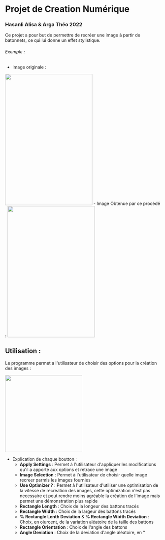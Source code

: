 # Projet de Creation Numérique
### Hasanli Alisa & Arga Théo 2022

Ce projet a pour but de permettre de recréer une image à partir de batonnets, ce qui lui donne un effet stylistique.

###### Exemple :
- Image originale : 
<img src="https://user-images.githubusercontent.com/9201566/164674348-3ecef786-4570-422b-bc44-65d84dd36f2e.jpg" width="283" height="426" />
- Image Obtenue par ce procédé :
 <img src="https://user-images.githubusercontent.com/9201566/164675441-68cde482-fa74-4628-8a15-c158cae428a2.png" width="283" height="426" />

## Utilisation :
 Le programme permet a l'utilisateur de choisir des options pour la création des images :
 
 <img src="https://user-images.githubusercontent.com/9201566/164676947-ba5b1194-2f37-4263-b314-e95f8ecd5116.png" width="250" height="250" />

- Explication de chaque boutton :
  - **Apply Settings** : Permet à l'utilisateur d'appliquer les modifications qu'il a apporté aux options et retrace une image
  - **Image Selection** : Permet à l'utilisateur de choisir quelle image recreer parmis les images fournies 
  - **Use Optimizer ?** : Permet à l'utilisateur d'utiliser une optimisation de la vitesse de recréation des images, cette optimization n'est pas necessaire et peut rendre moins agréable la création de l'image mais permet une démonstration plus rapide
  - **Rectangle Length** : Choix de la longeur des battons tracés
  -  **Rectangle Width** : Choix de la largeur des battons tracés
  -  **% Rectangle Lenth Deviation** & **% Rectangle Width Deviation** : Choix, en oiurcent, de la variation aléatoire de la taille des battons
  -  **Rectangle Orientation** : Choix de l'angle des battons
  -  **Angle Deviation** : Choix de la deviation d'angle aléatoire, en °

